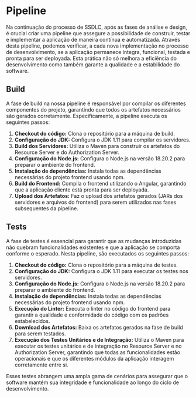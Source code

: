 # Pipeline

Na continuação do processo de SSDLC, após as fases de análise e design, é crucial criar uma pipeline que assegure a possibilidade de construir, testar e implementar a aplicação de maneira contínua e automatizada. Através desta pipeline, podemos verificar, a cada nova implementação no processo de desenvolvimento, se a aplicação permanece íntegra, funcional, testada e pronta para ser deployada. Esta prática não só melhora a eficiência do desenvolvimento como também garante a qualidade e a estabilidade do software.

## Build

A fase de build na nossa pipeline é responsável por compilar os diferentes componentes do projeto, garantindo que todos os artefatos necessários são gerados corretamente. Especificamente, a pipeline executa os seguintes passos:

1. **Checkout do código:** Clona o repositório para a máquina de build.
2. **Configuração do JDK:** Configura o JDK 1.11 para compilar os servidores.
3. **Build dos Servidores:** Utiliza o Maven para construir os artefatos do Resource Server e do Authorization Server.
4. **Configuração do Node.js:** Configura o Node.js na versão 18.20.2 para preparar o ambiente do frontend.
5. **Instalação de dependências:** Instala todas as dependências necessárias do projeto frontend usando npm.
6. **Build do Frontend:** Compila o frontend utilizando o Angular, garantindo que a aplicação cliente está pronta para ser deployada.
7. **Upload dos Artefatos:** Faz o upload dos artefatos gerados (JARs dos servidores e arquivos do frontend) para serem utilizados nas fases subsequentes da pipeline.

## Tests

A fase de testes é essencial para garantir que as mudanças introduzidas não quebram funcionalidades existentes e que a aplicação se comporta conforme o esperado. Nesta pipeline, são executados os seguintes passos:

1. **Checkout do código:** Clona o repositório para a máquina de testes.
2. **Configuração do JDK:** Configura o JDK 1.11 para executar os testes nos servidores.
3. **Configuração do Node.js:** Configura o Node.js na versão 18.20.2 para preparar o ambiente do frontend.
4. **Instalação de dependências:** Instala todas as dependências necessárias do projeto frontend usando npm.
5. **Execução do Linter:** Executa o linter no código do frontend para garantir a qualidade e conformidade do código com os padrões estabelecidos.
6. **Download dos Artefatos:** Baixa os artefatos gerados na fase de build para serem testados.
7. **Execução dos Testes Unitários e de Integração:** Utiliza o Maven para executar os testes unitários e de integração no Resource Server e no Authorization Server, garantindo que todas as funcionalidades estão operacionais e que os diferentes módulos da aplicação interagem corretamente entre si.

Esses testes abrangem uma ampla gama de cenários para assegurar que o software mantém sua integridade e funcionalidade ao longo do ciclo de desenvolvimento.
